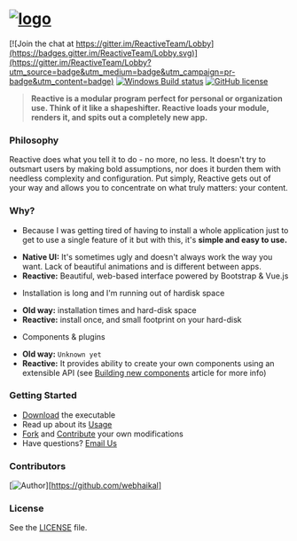 ﻿# [![logo](https://raw.githubusercontent.com/ReactiveTeam/ReactiveMain/media/art/ReactiveLogo.png)](https://reactiveteam.github.io/ReactiveSite/index.html)

[![Join the chat at https://gitter.im/ReactiveTeam/Lobby](https://badges.gitter.im/ReactiveTeam/Lobby.svg)](https://gitter.im/ReactiveTeam/Lobby?utm_source=badge&utm_medium=badge&utm_campaign=pr-badge&utm_content=badge)
[![Windows Build status](https://ci.appveyor.com/api/projects/status/uy46b51xk9k8uj8x?svg=true)](https://ci.appveyor.com/project/heywhite/reactivemain)
[![GitHub license](https://img.shields.io/badge/license-AGPL-blue.svg?style=flat-square)](https://raw.githubusercontent.com/ReactiveTeam/ReactiveMain/master/LICENSE)

> **Reactive is a modular program perfect for personal or organization use. Think of it like a shapeshifter. Reactive loads your module, renders it, and spits out a completely new app.**

### Philosophy

Reactive does what you tell it to do - no more, no less. It doesn't try to outsmart users by making bold assumptions, nor does it burden them with needless complexity and configuration. Put simply, Reactive gets out of your way and allows you to concentrate on what truly matters: your content.

### Why?

* Because I was getting tired of having to install a whole application just to get to use a single feature of it but with this, it's **simple and easy to use.**
 - **Native UI:** It's sometimes ugly and doesn't always work the way you want. Lack of beautiful animations and is different between apps.
 - **Reactive:** Beautiful, web-based interface powered by Bootstrap & Vue.js

* Installation is long and I'm running out of hardisk space
 - **Old way:** installation times and hard-disk space
 - **Reactive:** install once, and small footprint on your hard-disk

* Components & plugins
 - **Old way:** `Unknown yet`
 - **Reactive:** It provides ability to create your own components using an extensible API (see [Building new components](https://reactiveteam.github.io/ReactiveSite/index.html) article for more info)

### Getting Started

* [Download](https://github.com/ReactiveTeam/ReactiveMain/releases/) the executable
* Read up about its [Usage](https://reactiveteam.github.io/ReactiveSite/index.html)
* [Fork](https://github.com/ReactiveTeam/ReactiveMain/fork) and [Contribute](https://reactiveteam.github.io/ReactiveSite/articles/contributing.html) your own modifications
* Have questions? [Email Us](mailto:haikalizz@prototypestd.cu.ma)

### Contributors

[![Author](http://wsbadge.herokuapp.com/badge/Author-Haikal%20Izzuddin-orange.svg?style=flat-square)][https://github.com/webhaikal]

### License

See the [LICENSE](https://github.com/ReactiveTeam/ReactiveMain/blob/master/LICENSE) file.
